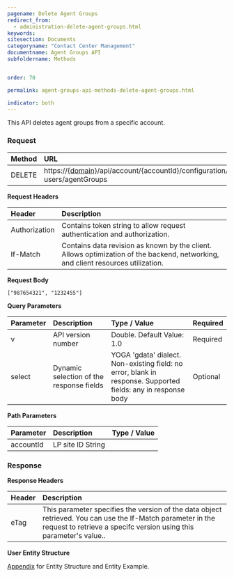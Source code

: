 ```yaml
---
pagename: Delete Agent Groups
redirect_from:
  - administration-delete-agent-groups.html
keywords:
sitesection: Documents
categoryname: "Contact Center Management"
documentname: Agent Groups API
subfoldername: Methods


order: 70

permalink: agent-groups-api-methods-delete-agent-groups.html

indicator: both
---
```


This API deletes agent groups from a specific account.

### Request

| Method | URL |
| :--------- | :---------- |
 |DELETE | https://[{domain}](/agent-domain-domain-api.html)/api/account/{accountId}/configuration/le-users/agentGroups |

**Request Headers**

 |Header | Description|
 |:------ | :-------------- |
 |Authorization | Contains token string to allow request authentication and authorization. 
 |If-Match | Contains data revision as known by the client. Allows optimization of the backend, networking, and client resources utilization. 

**Request Body**

`["987654321", "1232455"]`

**Query Parameters**

 |Parameter | Description  |Type / Value|  Required |
 |:----------- | :------------- | :-------------- | :--- |
| v| API version number | Double. Default Value: 1.0 | Required |
| select|  Dynamic selection of the response fields | YOGA 'gdata' dialect. Non-existing field: no error, blank in response. Supported fields: any in response body| Optional |

**Path Parameters**

|Parameter | Description | Type / Value |
 |:----------- | :------------- | :------------- |
| accountId  | LP site ID  String  

### Response

**Response Headers**

| Header | Description |
| :-------- |:------------- |
 |eTag | This parameter specifies the version of the data object retrieved. You can use the If-Match parameter in the request to retrieve a specifc version using this parameter's value.. |

**User Entity Structure**

[Appendix](administration-agent-groups-appendix.html) for Entity Structure and Entity Example.
